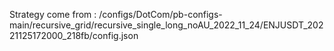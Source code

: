 Strategy come from : /configs/DotCom/pb-configs-main/recursive_grid/recursive_single_long_noAU_2022_11_24/ENJUSDT_20221125172000_218fb/config.json